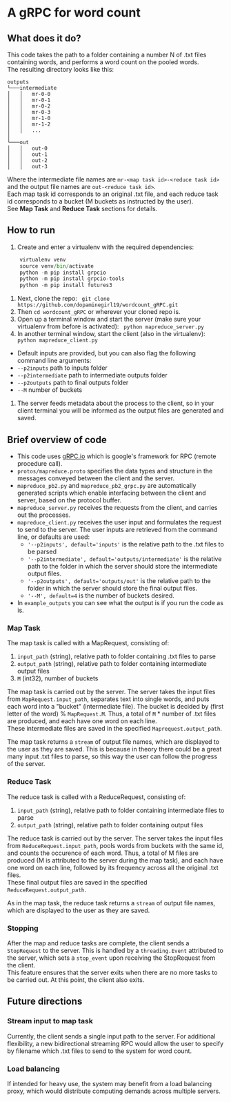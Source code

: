 # A gRPC for word count #

## What does it do? ##
This code takes the path to a folder containing a number N of .txt files containing words, and performs a word count on the pooled words. <br>
The resulting directory looks like this:

```
outputs
└───intermediate
│   │   mr-0-0
│   │   mr-0-1
│   │   mr-0-2
│   │   mr-0-3
│   │   mr-1-0
│   │   mr-1-2
│   │   ...
│   
└───out
│   │   out-0
│   │   out-1
│   │   out-2
│   │   out-3
```
Where the intermediate file names are ```mr-<map task id>-<reduce task id>``` and the output file names are ```out-<reduce task id>```. <br>
Each map task id corresponds to an original .txt file, and each reduce task id corresponds to a bucket (M buckets as instructed by the user).<br>
See **Map Task** and **Reduce Task** sections for details.
 
 ## How to run ##
1. Create and enter a virtualenv with the required dependencies:
```python -m pip install virtualenv
    virtualenv venv
    source venv/bin/activate
    python -m pip install grpcio
    python -m pip install grpcio-tools
    python -m pip install futures3
```
1. Next, clone the repo:
 ``` git clone https://github.com/dopaminegirl19/wordcount_gRPC.git```
1. Then ```cd wordcount_gRPC``` or wherever your cloned repo is.
1. Open up a terminal window and start the server (make sure your virtualenv from before is activated):
 ``` python mapreduce_server.py```
1. In another terminal window, start the client (also in the virtualenv):
  ``` python mapreduce_client.py```
  - Default inputs are provided, but you can also flag the following command line arguments:
  - ```--p2inputs``` path to inputs folder
  - ```--p2intermediate``` path to intermediate outputs folder
  - ```--p2outputs``` path to final outputs folder
  - ```--M``` number of buckets
1. The server feeds metadata about the process to the client, so in your client terminal you will be informed as the output files are generated and saved. 
 
## Brief overview of code ##
 - This code uses [gRPC.io](https://grpc.io/) which is google's framework for RPC (remote procedure call). 
 -  ```protos/mapreduce.proto``` specifies the data types and structure in the messages conveyed between the client and the server.
 -  ```mapreduce_pb2.py``` and  ```mapreduce_pb2_grpc.py``` are automatically generated scripts which enable interfacing between the client and server, based on the protocol buffer.
 -  ```mapreduce_server.py``` receives the requests from the client, and carries out the processes.
 -  ```mapreduce_client.py``` receives the user input and formulates the request to send to the server. The user inputs are retrieved from the command line, or defaults are used:
     -  ```'--p2inputs', default='inputs'``` is the relative path to the .txt files to be parsed 
     - ```'--p2intermediate', default='outputs/intermediate'``` is the relative path to the folder in which the server should store the intermediate output files.
     - ```'--p2outputs', default='outputs/out'``` is the relative path to the folder in which the server should store the final output files.
     - ```'--M', default=4``` is the number of buckets desired.
 - In ```example_outputs``` you can see what the output is if you run the code as is. 
 
 ### Map Task ###
 The map task is called with a MapRequest, consisting of:
 1. ```input_path``` (string), relative path to folder containing .txt files to parse
 1. ```output_path``` (string), relative path to folder containing intermediate output files
 1. ```M``` (int32), number of buckets <br>

 The map task is carried out by the server. The server takes the input files from ```MapRequest.input_path```, separates text into single words, and puts each word into a "bucket" (intermediate file). The bucket is decided by (first letter of the word) % ```MapRequest.M```. Thus, a total of ```M``` * number of .txt files are produced, and each have one word on each line.<br>
 These intermediate files are saved in the specified ```Maprequest.output_path```.<br>
 
The map task returns a ```stream``` of output file names, which are displayed to the user as they are saved. This is because in theory there could be a great many input .txt files to parse, so this way the user can follow the progress of the server. 
 
 ### Reduce Task ###
 The reduce task is called with a ReduceRequest, consisting of:
 1. ```input_path``` (string), relative path to folder containing intermediate files to parse
 1. ```output_path``` (string), relative path to folder containing output files
 
 The reduce task is carried out by the server. The server takes the input files from ```ReduceRequest.input_path```, pools words from buckets with the same id, and counts the occurence of each word. Thus, a total of M files are produced (M is attributed to the server during the map task), and each have one word on each line, followed by its frequency across all the original .txt files.<br>
 These final output files are saved in the specified ```ReduceRequest.output_path```.<br>
 
 As in the map task, the reduce task returns a ```stream``` of output file names, which are displayed to the user as they are saved. 
 
 ### Stopping ###
 After the map and reduce tasks are complete, the client sends a ```StopRequest``` to the server. This is handled by a ```threading.Event``` attributed to the server, which sets a ```stop_event``` upon receiving the StopRequest from the client. <br>
 This feature ensures that the server exits when there are no more tasks to be carried out. At this point, the client also exits. 
 
 ## Future directions ##
 
 ### Stream input to map task ###
 Currently, the client sends a single input path to the server. For additional flexibility, a new bidirectional streaming RPC would allow the user to specify by filename which .txt files to send to the system for word count.
 
 ### Load balancing ###
 If intended for heavy use, the system may benefit from a load balancing proxy, which would distribute computing demands across multiple servers. 
 
 
